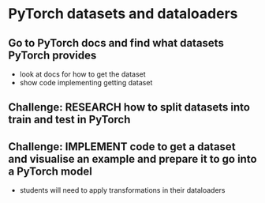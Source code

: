 # PyTorch datasets and dataloaders

## Go to PyTorch docs and find what datasets PyTorch provides
- look at docs for how to get the dataset
- show code implementing getting dataset

## Challenge: RESEARCH how to split datasets into train and test in PyTorch

## Challenge: IMPLEMENT code to get a dataset and visualise an example and prepare it to go into a PyTorch model
- students will need to apply transformations in their dataloaders
